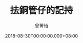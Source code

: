 ---
issue: 290
title: 抾銅管仔的記持
author: 曾菁怡
date: 2018-08-30T00:00:00.000+08:00
topic: 懷想
difficulty: 1
wikidata: Q98095715
wikidata_link: https://www.wikidata.org/wiki/Q98095715
---